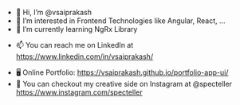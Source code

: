 - 👋 Hi, I’m @vsaiprakash
- 👀 I’m interested in Frontend Technologies like Angular, React, ...
- 🌱 I’m currently learning NgRx Library
<!--- - 💞️ I’m looking to collaborate on ... --->
- 📫 You can reach me on LinkedIn at https://www.linkedin.com/in/vsaiprakash/
<!-- - 🖥️ My Blog on Wordpress.com at https://expansionjournal.wordpress.com -->
- 🖥️ Online Portfolio: https://vsaiprakash.github.io/portfolio-app-ui/
- 🎨 You can checkout my creative side on Instagram at @specteller https://www.instagram.com/specteller


<!---
vsaiprakash/vsaiprakash is a ✨ special ✨ repository because its `README.md` (this file) appears on your GitHub profile.
You can click the Preview link to take a look at your changes.
--->
